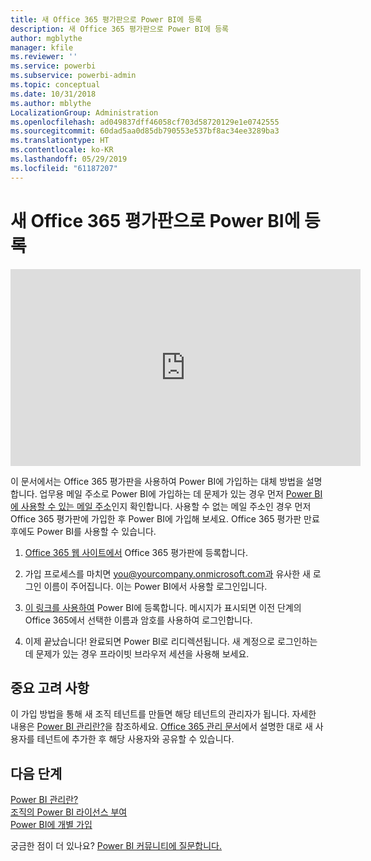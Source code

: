 ```yaml
---
title: 새 Office 365 평가판으로 Power BI에 등록
description: 새 Office 365 평가판으로 Power BI에 등록
author: mgblythe
manager: kfile
ms.reviewer: ''
ms.service: powerbi
ms.subservice: powerbi-admin
ms.topic: conceptual
ms.date: 10/31/2018
ms.author: mblythe
LocalizationGroup: Administration
ms.openlocfilehash: ad049837dff46058cf703d58720129e1e0742555
ms.sourcegitcommit: 60dad5aa0d85db790553e537bf8ac34ee3289ba3
ms.translationtype: HT
ms.contentlocale: ko-KR
ms.lasthandoff: 05/29/2019
ms.locfileid: "61187207"
---
```

# <a name="signing-up-for-power-bi-with-a-new-office-365-trial"></a>새 Office 365 평가판으로 Power BI에 등록

<iframe width="560" height="315" src="https://www.youtube.com/embed/gbSuFST-Nx4?showinfo=0" frameborder="0" allowfullscreen></iframe>

이 문서에서는 Office 365 평가판을 사용하여 Power BI에 가입하는 대체 방법을 설명합니다. 업무용 메일 주소로 Power BI에 가입하는 데 문제가 있는 경우 먼저 [Power BI에 사용할 수 있는 메일 주소](service-self-service-signup-for-power-bi.md#supported-email-addresses)인지 확인합니다. 사용할 수 없는 메일 주소인 경우 먼저 Office 365 평가판에 가입한 후 Power BI에 가입해 보세요. Office 365 평가판 만료 후에도 Power BI를 사용할 수 있습니다.

1. [Office 365 웹 사이트에서](https://go.microsoft.com/fwlink/p/?LinkID=403802) Office 365 평가판에 등록합니다.

1. 가입 프로세스를 마치면 you@yourcompany.onmicrosoft.com과 유사한 새 로그인 이름이 주어집니다. 이는 Power BI에서 사용할 로그인입니다.

1. [이 링크를 사용하여](https://app.powerbi.com/signupredirect?pbi_source=web) Power BI에 등록합니다. 메시지가 표시되면 이전 단계의 Office 365에서 선택한 이름과 암호를 사용하여 로그인합니다.

1. 이제 끝났습니다! 완료되면 Power BI로 리디렉션됩니다. 새 계정으로 로그인하는 데 문제가 있는 경우 프라이빗 브라우저 세션을 사용해 보세요.

## <a name="important-considerations"></a>중요 고려 사항

이 가입 방법을 통해 새 조직 테넌트를 만들면 해당 테넌트의 관리자가 됩니다. 자세한 내용은 [Power BI 관리란?](service-admin-administering-power-bi-in-your-organization.md)을 참조하세요. [Office 365 관리 문서](https://support.office.com/en-sg/article/Add-users-individually-to-Office-365---Admin-Help-1970f7d6-03b5-442f-b385-5880b9c256ec)에서 설명한 대로 새 사용자를 테넌트에 추가한 후 해당 사용자와 공유할 수 있습니다.

## <a name="next-steps"></a>다음 단계

[Power BI 관리란?](service-admin-administering-power-bi-in-your-organization.md)  
[조직의 Power BI 라이선스 부여](service-admin-licensing-organization.md)  
[Power BI에 개별 가입](service-self-service-signup-for-power-bi.md)

궁금한 점이 더 있나요? [Power BI 커뮤니티에 질문합니다.](http://community.powerbi.com/)